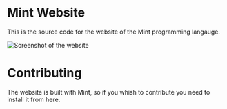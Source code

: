 # Mint Website
This is the source code for the website of the Mint programming langauge.

<img src="./screenshots/example.png" alt="Screenshot of the website">

# Contributing
The website is built with Mint, so if you whish to contribute you need to install it from here.
